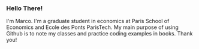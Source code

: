 ### Hello There!

I'm Marco. I'm a graduate student in economics at Paris School of Economics and Ecole des Ponts ParisTech.
My main purpose of using Github is to note my classes and practice coding examples in books. Thank you!

<!--
**MarcoYou/MarcoYou** is a ✨ _special_ ✨ repository because its `README.md` (this file) appears on your GitHub profile.

Here are some ideas to get you started:

- 🔭 I’m currently working on ...
- 🌱 I’m currently learning ...
- 👯 I’m looking to collaborate on ...
- 🤔 I’m looking for help with ...
- 💬 Ask me about ...
- 📫 How to reach me: ...
- 😄 Pronouns: ...
- ⚡ Fun fact: ...
-->
